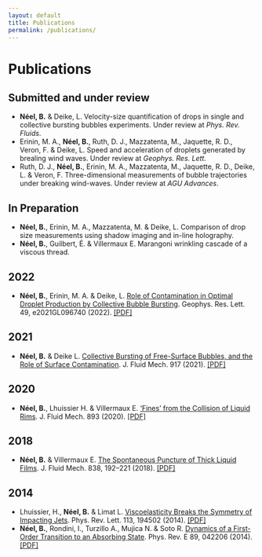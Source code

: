 ```yaml
---
layout: default
title: Publications
permalink: /publications/
---
```



Publications
============

Submitted and under review
--------------------------
* **Néel, B.** & Deike, L. Velocity-size quantification of drops in single and collective bursting bubbles experiments. Under review at *Phys. Rev. Fluids*.
* Erinin, M. A., **Néel, B.**, Ruth, D. J., Mazzatenta, M., Jaquette, R. D., Veron, F. & Deike, L. Speed and acceleration of droplets generated by brealing wind waves. Under review at *Geophys. Res. Lett.*
* Ruth, D. J., **Néel, B.**, Erinin, M. A., Mazzatenta, M., Jaquette, R. D., Deike, L. & Veron, F. Three-dimensional measurements of bubble trajectories under breaking wind-waves. Under review at *AGU Advances*.

In Preparation
--------------

* **Néel, B.**, Erinin, M. A., Mazzatenta, M. & Deike, L. Comparison of drop size measurements using shadow imaging and in-line holography.
* **Néel, B.**, Guilbert, É. & Villermaux E. Marangoni wrinkling cascade of a viscous thread.

2022
----
* **Néel, B.**, Erinin, M. A. & Deike, L. [Role of Contamination in Optimal Droplet Production by Collective Bubble Bursting](https://doi.org/10.1029/2021GL096740). Geophys. Res. Lett. 49, e2021GL096740 (2022). [[PDF]](/papers/Neel2022a.pdf)


2021
----
* **Néel, B.** & Deike L. [Collective Bursting of Free-Surface Bubbles, and the Role of Surface Contamination](https://doi.org/10.1017/jfm.2021.272). J. Fluid Mech. 917 (2021). [[PDF]](/papers/Neel2021.pdf)

2020
----

* **Néel, B.**, Lhuissier H. & Villermaux E. [‘Fines’ from the Collision of Liquid Rims](https://doi.org/10.1017/jfm.2020.235). J. Fluid Mech. 893 (2020). [[PDF]](/papers/Neel2020.pdf)


2018
----

* **Néel, B.** & Villermaux E. [The Spontaneous Puncture of Thick Liquid Films](https://doi.org/10.1017/jfm.2017.877). J. Fluid Mech. 838, 192–221 (2018). [[PDF]](/papers/Neel2018.pdf)


2014
----

* Lhuissier, H., **Néel, B.** & Limat L. [Viscoelasticity Breaks the Symmetry of Impacting Jets](https://doi.org/10.1103/PhysRevLett.113.194502). Phys. Rev. Lett. 113, 194502 (2014). [[PDF]](/papers/Lhuissier2014.pdf)
* **Néel, B.**, Rondini, I., Turzillo A., Mujica N. & Soto R. [Dynamics of a First-Order Transition to an Absorbing State](https://doi.org/10.1103/PhysRevE.89.042206). Phys. Rev. E 89, 042206 (2014). [[PDF]](/papers/Neel2014.pdf)
